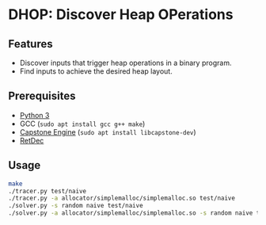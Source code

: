 # DHOP: Discover Heap OPerations

## Features

* Discover inputs that trigger heap operations in a binary program.
* Find inputs to achieve the desired heap layout.

## Prerequisites

* [Python 3](https://www.python.org/downloads/)
* GCC (`sudo apt install gcc g++ make`)
* [Capstone Engine](https://github.com/aquynh/capstone) (`sudo apt install libcapstone-dev`)
* [RetDec](https://github.com/avast/retdec)

## Usage

```bash
make
./tracer.py test/naive
./tracer.py -a allocator/simplemalloc/simplemalloc.so test/naive
./solver.py -s random naive test/naive
./solver.py -a allocator/simplemalloc/simplemalloc.so -s random naive test/naive
```
